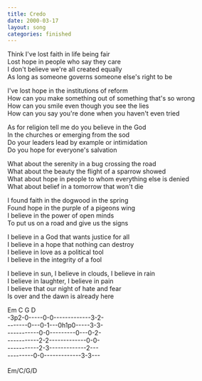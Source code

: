 ```yaml
---
title: Credo
date: 2000-03-17
layout: song
categories: finished
---
```

Think I've lost faith in life being fair  
Lost hope in people who say they care  
I don't believe we're all created equally  
As long as someone governs someone else's right to be  

I've lost hope in the institutions of reform  
How can you make something out of something that's so wrong  
How can you smile even though you see the lies  
How can you say you're done when you haven't even tried

As for religion tell me do you believe in the God  
In the churches or emerging from the sod  
Do your leaders lead by example or intimidation  
Do you hope for everyone's salvation

What about the serenity in a bug crossing the road  
What about the beauty the flight of a sparrow showed  
What about hope in people to whom everything else is denied  
What about belief in a tomorrow that won't die

I found faith in the dogwood in the spring  
Found hope in the purple of a pigeons wing  
I believe in the power of open minds  
To put us on a road and give us the signs

I believe in a God that wants justice for all  
I believe in a hope that nothing can destroy  
I believe in love as a political tool  
I believe in the integrity of a fool

I believe in sun, I believe in clouds, I believe in rain  
I believe in laughter, I believe in pain  
I believe that our night of hate and fear  
Is over and the dawn is already here

<div class="chords">
Em C G D<br/>
-3p2-0-----0-0-------------3-2-<br/>
-------0---0-1---0h1p0-----3-3-<br/>
-----------0-0---------0---0-2-<br/>
-----------2-2-------------0-0-<br/>
-----------2-3-------------2---<br/>
---------0-0-------------3-3---<br/>
<br/>
Em/C/G/D
</div>

